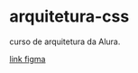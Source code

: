 # arquitetura-css
curso de arquitetura da Alura. 

[link figma](https://www.figma.com/file/0gMF5BPgplPYqQA6Om1T1sk9/alura-bootstrap?node-id=0%3A1)